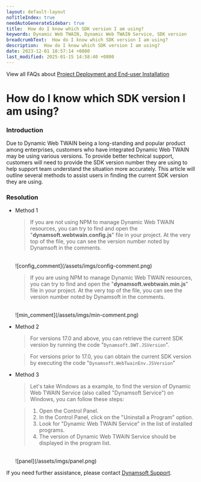 ```yaml
---
layout: default-layout
noTitleIndex: true
needAutoGenerateSidebar: true
title:  How do I know which SDK version I am using?
keywords: Dynamic Web TWAIN, Dynamic Web TWAIN Service, SDK version
breadcrumbText:  How do I know which SDK version I am using?
description:  How do I know which SDK version I am using?
date: 2023-12-01 18:57:14 +0800
last_modified: 2025-01-15 14:58:40 +0800
---
```


View all FAQs about [Project Deployment and End-user Installation](
https://www.dynamsoft.com/web-twain/docs/faq/#project-deployment-and-end-user-installation)

# How do I know which SDK version I am using?


### Introduction

Due to Dynamic Web TWAIN being a long-standing and popular product among enterprises, customers who have integrated Dynamic Web TWAIN may be using various versions. To provide better technical support, customers will need to provide the SDK version number they are using to help support team understand the situation more accurately. This article will outline several methods to assist users in finding the current SDK version they are using.


### Resolution

* Method 1

    > If you are not using NPM to manage Dynamic Web TWAIN resources, you can try to find and open the "**dynamsoft.webtwain.config.js**" file in your project. At the very top of the file, you can see the version number noted by Dynamsoft in the comments.
    <br>
    ![config_comment](/assets/imgs/config-comment.png)
    
    > If you are using NPM to manage Dynamic Web TWAIN resources, you can try to find and open the "**dynamsoft.webtwain.min.js**" file in your project. At the very top of the file, you can see the version number noted by Dynamsoft in the comments.
    <br>
    ![min_comment](/assets/imgs/min-comment.png)

* Method 2
    > For versions 17.0 and above, you can retrieve the current SDK version by running the code "`Dynamsoft.DWT.JSVersion`".

    > For versions prior to 17.0, you can obtain the current SDK version by executing the code "`Dynamsoft.WebTwainEnv.JSVersion`"

* Method 3
    > Let's take Windows as a example, to find the version of Dynamic Web TWAIN Service (also called "Dynamsoft Service") on Windows, you can follow these steps:

    > 1. Open the Control Panel.
    > 2. In the Control Panel, click on the "Uninstall a Program" option.
    > 3. Look for "Dynamic Web TWAIN Service" in the list of installed programs.
    > 4. The version of Dynamic Web TWAIN Service should be displayed in the program list.
    <br>
    ![panel](/assets/imgs/panel.png)

If you need further assistance, please contact [Dynamsoft Support](https://www.dynamsoft.com/contact/).
